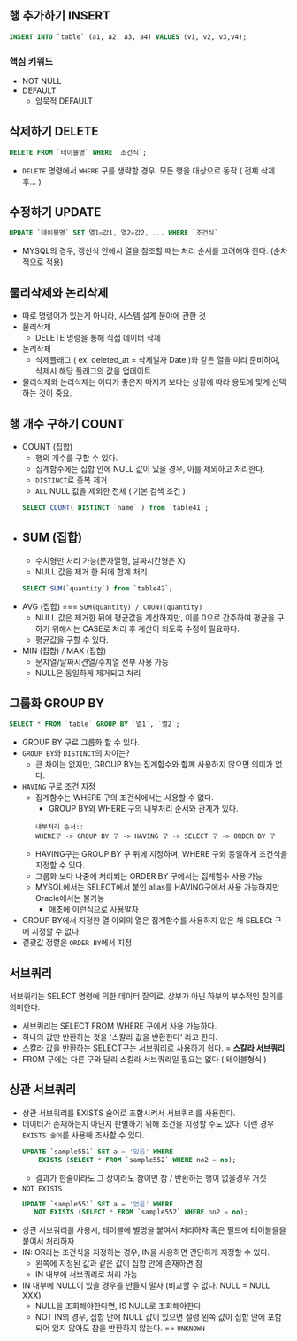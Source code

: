 ## 행 추가하기 INSERT

```sql
INSERT INTO `table` (a1, a2, a3, a4) VALUES (v1, v2, v3,v4);
```

### 핵심 키워드

- NOT NULL
- DEFAULT
  - 암묵적 DEFAULT

## 삭제하기 DELETE

```sql
DELETE FROM `테이블명` WHERE `조건식`;
```

- `DELETE` 명령에서 `WHERE` 구를 생략할 경우, 모든 행을 대상으로 동작 ( 전체 삭제 후... )

## 수정하기 UPDATE

```sql
UPDATE `테이블명` SET 열1=값1, 열2=값2, ... WHERE `조건식`
```

- MYSQL의 경우, 갱신식 안에서 열을 참조할 때는 처리 순서를 고려해야 한다. (순차적으로 적용)

## 물리삭제와 논리삭제

- 따로 명령어가 있는게 아니라, 시스템 설계 분야에 관한 것
- 물리삭제
  - DELETE 명령을 통해 직접 데이터 삭제
- 논리삭제
  - 삭제플래그 ( ex. deleted_at = 삭제일자 Date )와 같은 열을 미리 준비하여, 삭제시 해당 플래그의 값을 업데이트
- 물리삭제와 논리삭제는 어디가 좋은지 따지기 보다는 상황에 따라 용도에 맞게 선택하는 것이 중요.

## 행 개수 구하기 COUNT

- COUNT (집합)
  - 행의 개수를 구할 수 있다.
  - 집계함수에는 집합 안에 NULL 값이 있을 경우, 이를 제외하고 처리한다.
  - `DISTINCT`로 중복 제거
  - `ALL` NULL 값을 제외한 전체 ( 기본 검색 조건 )
  ```sql
  SELECT COUNT( DISTINCT `name` ) from `table41`;
  ```
- ## SUM (집합)
  - 수치형만 처리 가능(문자열형, 날짜시간형은 X)
  - NULL 값을 제거 한 뒤에 합계 처리
  ```sql
  SELECT SUM(`quantity`) from `table42`;
  ```
- AVG (집합) === `SUM(quantity) / COUNT(quantity)`
  - NULL 값은 제거한 뒤에 평균값을 계산하지만, 이를 0으로 간주하여 평균을 구하기 위해서는 CASE로 처리 후 계산이 되도록 수정이 필요하다.
  - 평균값을 구할 수 있다.
- MIN (집합) / MAX (집합)
  - 문자열/날짜시견열/수치열 전부 사용 가능
  - NULL은 동일하게 제거되고 처리

## 그룹화 GROUP BY

```sql
SELECT * FROM `table` GROUP BY `열1`, `열2`;
```

- GROUP BY 구로 그룹화 할 수 있다.
- `GROUP BY`와 `DISTINCT`의 차이는?
  - 큰 차이는 없지만, GROUP BY는 집계함수와 함꼐 사용하지 않으면 의미가 없다.
- `HAVING` 구로 조건 지정
  - 집계함수는 WHERE 구의 조건식에서는 사용할 수 없다.
    - GROUP BY와 WHERE 구의 내부처리 순서와 관계가 있다.
    ```
    내부처리 순서::
    WHERE구 -> GROUP BY 구 -> HAVING 구 -> SELECT 구 -> ORDER BY 구
    ```
  - HAVING구는 GROUP BY 구 뒤에 지정하며, WHERE 구와 동일하게 조건식을 지정할 수 있다.
  - 그룹화 보다 나중에 처리되는 ORDER BY 구에서는 집계함수 사용 가능
  - MYSQL에서는 SELECT에서 붙인 alias를 HAVING구에서 사용 가능하지만 Oracle에서는 불가능
    - 애초에 이런식으로 사용말자
- GROUP BY에서 지정한 열 이외의 열은 집계함수를 사용하지 않은 채 SELECt 구에 지정할 수 없다.
- 결괏값 정렬은 `ORDER BY`에서 지정

## 서브쿼리

서브쿼리는 SELECT 명령에 의한 데이터 질의로, 상부가 아닌 하부의 부수적인 질의를 의미한다.

- 서브쿼리는 SELECT FROM WHERE 구에서 사용 가능하다.
- 하나의 값만 반환하는 것을 '스칼라 값을 반환한다' 라고 한다.
- 스칼라 값을 반환하는 SELECT구는 서브쿼리로 사용하기 쉽다. = **스칼라 서브쿼리**
- FROM 구에는 다른 구와 달리 스칼라 서브쿼리일 필요는 없다 ( 테이블형식 )

## 상관 서브쿼리

- 상관 서브쿼리를 EXISTS 술어로 조합시켜서 서브쿼리를 사용한다.
- 데이터가 존재하는지 아닌지 판별하기 위해 조건을 지정할 수도 있다. 이런 경우 `EXISTS 술어`를 사용해 조사할 수 있다.
  ```sql
  UPDATE `sample551` SET a = '있음' WHERE
      EXISTS (SELECT * FROM `sample552` WHERE no2 = no);
  ```
  - 결과가 한줄이라도 그 상이라도 참이면 참 / 반환하는 행이 없을경우 거짓
- `NOT EXISTS`
  ```sql
  UPDATE `sample551` SET a = '없음' WHERE
     NOT EXISTS (SELECT * FROM `sample552` WHERE no2 = no);
  ```
- 상관 서브쿼리를 사용시, 테이블에 별명을 붙여서 처리하자 혹은 필드에 테이블을을 붙여서 처리하자
- IN: OR라는 조건식을 지정하는 경우, IN을 사용하면 간단하게 지정할 수 있다.
  - 왼쪽에 지정된 값과 같은 값이 집합 안에 존재하면 참
  - IN 내부에 서브쿼리로 처리 가능
- IN 내부에 NULL이 있을 경우를 만들지 말자 (비교할 수 없다. NULL = NULL XXX)
  - NULL을 조회해야한다면, IS NULL로 조회해야한다.
  - NOT IN의 경우, 집합 안에 NULL 값이 있으면 설령 왼쪽 값이 집합 안에 포함되어 있지 않아도 참을 반환하지 않는다. == `UNKNOWN`
